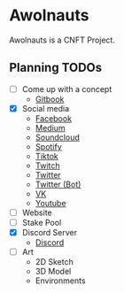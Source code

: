 # Awolnauts

Awolnauts is a CNFT Project.


## Planning TODOs

- [ ] Come up with a concept
  - [Gitbook](https://awolnauts.gitbook.io/awolnauts/)
- [x] Social media
  - [Facebook](https://www.facebook.com/awolnauts)
  - [Medium](https://medium.com/@awolnauts)
  - [Soundcloud](https://soundcloud.com/awolnauts)
  - [Spotify](https://open.spotify.com/user/31reatth2buttfmezvzcujv5cknq)
  - [Tiktok](https://www.tiktok.com/@awolnauts)
  - [Twitch](https://www.twitch.com/awolnauts)
  - [Twitter](https://www.twitter.com/awolnauts)
  - [Twitter (Bot)](https://www.twitter.com/awolnautilus)
  - [VK](https://vk.com/id750498107)
  - [Youtube](https://www.youtube.com/channel/UCNNIgByK3uoqDTx6yjmiQ0A)
- [ ] Website
- [ ] Stake Pool
- [x] Discord Server
  - [Discord](https://discord.gg/8KXkE97puQ)
- [ ] Art
  - 2D Sketch
  - 3D Model
  - Environments
